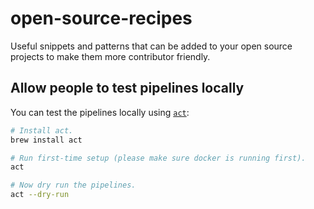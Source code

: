 # open-source-recipes

Useful snippets and patterns that can be added to your open source projects to make them more contributor friendly.

## Allow people to test pipelines locally

You can test the pipelines locally using [`act`](https://github.com/nektos/act):

```bash
# Install act.
brew install act

# Run first-time setup (please make sure docker is running first).
act

# Now dry run the pipelines.
act --dry-run
```
